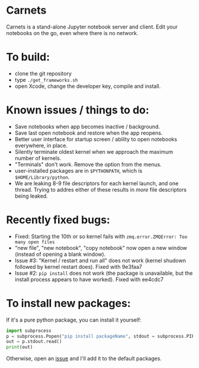 # Carnets
Carnets is a stand-alone Jupyter notebook server and client. Edit your notebooks on the go, even where there is no network.

# To build: 
- clone the git repository
- type `./get_frameworks.sh`
- open Xcode, change the developer key, compile and install.

# Known issues / things to do:

- Save notebooks when app becomes inactive / background.
- Save last open notebook and restore when the app reopens.
- Better user interface for startup screen / ability to open notebooks everywhere, in place.
- Silently terminate oldest kernel when we approach the maximum number of kernels.
- "Terminals" don't work. Remove the option from the menus.
- user-installed packages are in `$PYTHONPATH`, which is `$HOME/Library/python`. 
- We are leaking 8-9 file descriptors for each kernel launch, and one thread. Trying to addres either of these results in *more* file descriptors being leaked.

# Recently fixed bugs:

- Fixed: Starting the 10th or so kernel fails with `zmq.error.ZMQError: Too many open files`
- "new file", "new notebook", "copy notebook" now open a new window (instead of opening a blank window).
- Issue #3: "Kernel / restart and run all" does not work (kernel shudown followed by kernel restart does). Fixed with 9e3faa7
- Issue #2: `pip install` does not work (the package is unavailable, but the install process appears to have worked). Fixed with ee4cdc7

# To install new packages:

If it's a pure python package, you can install it yourself:

```python
import subprocess
p = subprocess.Popen("pip install packageName", stdout = subprocess.PIPE)
out = p.stdout.read()
print(out)
```

Otherwise, open an [issue](https://github.com/holzschu/carnets/issues) and I'll add it to the default packages. 
